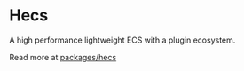 # Hecs

A high performance lightweight ECS with a plugin ecosystem. 

Read more at [packages/hecs](packages/hecs)
